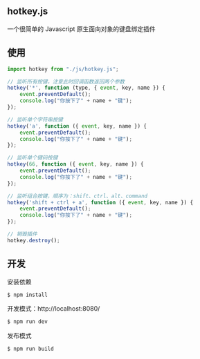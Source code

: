 ## hotkey.js

一个很简单的 Javascript 原生面向对象的键盘绑定插件

## 使用

```js
import hotkey from "./js/hotkey.js";

// 监听所有按键，注意此时回调函数返回两个参数
hotkey('*', function (type, { event, key, name }) {
    event.preventDefault();
    console.log("你按下了" + name + "键");
});

// 监听单个字符串按键
hotkey('a', function ({ event, key, name }) {
    event.preventDefault();
    console.log("你按下了" + name + "键");
});

// 监听单个键码按键
hotkey(66, function ({ event, key, name }) {
    event.preventDefault();
    console.log("你按下了" + name + "键");
});

// 监听组合按键，顺序为：shift、ctrl、alt、command
hotkey('shift + ctrl + a', function ({ event, key, name }) {
    event.preventDefault();
    console.log("你按下了" + name + "键");
});

// 销毁插件
hotkey.destroy();

```
## 开发

安装依赖

```sh
$ npm install
```

开发模式：http://localhost:8080/

```sh
$ npm run dev
```

发布模式

```sh
$ npm run build
```

